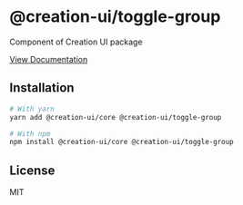 # @creation-ui/toggle-group
Component of Creation UI package

[View Documentation](https://creation-ui.dev/)

## Installation

```bash
# With yarn
yarn add @creation-ui/core @creation-ui/toggle-group

# With npm
npm install @creation-ui/core @creation-ui/toggle-group
```

## License

MIT
